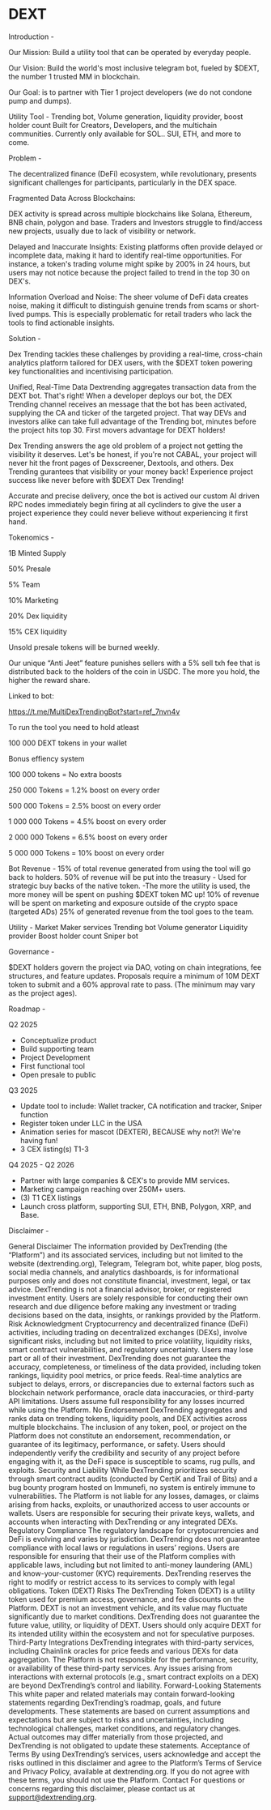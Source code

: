 # DEXT

Introduction -

Our Mission: Build a utility tool that can be operated by everyday people.

Our Vision: Build the world's most inclusive telegram bot, fueled by $DEXT, the number 1 trusted MM in blockchain.

Our Goal: is to partner with Tier 1 project developers (we do not condone pump and dumps).

Utility Tool - Trending bot, Volume generation, liquidity provider, boost holder count 
Built for Creators, Developers, and the multichain communities.
Currently only available for SOL.. SUI, ETH, and more to come.


Problem - 

The decentralized finance (DeFi) ecosystem, while revolutionary, presents significant challenges for participants, particularly in the DEX space.

Fragmented Data Across Blockchains:

  DEX activity is spread across multiple blockchains like Solana, Ethereum, BNB chain, polygon and base.
  Traders and Investors struggle to find/access new projects, usually due to lack of visibility or network.

  Delayed and Inaccurate Insights:
  Existing platforms often provide delayed or incomplete data, making it hard to identify real-time opportunities. For instance,
  a token's trading volume might spike by 200% in 24 hours, but users may not notice because the project failed to trend in the top 30 
  on DEX's.

  Information Overload and Noise:
  The sheer volume of DeFi data creates noise, making it difficult to distinguish genuine trends from scams or short-lived pumps. 
  This is especially problematic for retail traders who lack the tools to find actionable insights.


Solution -

  Dex Trending tackles these challenges by providing a real-time, cross-chain analytics platform tailored for DEX users, 
  with the $DEXT token powering key functionalities and incentivising participation.

  Unified, Real-Time Data
  Dextrending aggregates transaction data from the DEXT bot.
  That's right! When a developer deploys our bot, the DEX Trending channel receives an 
  message that the bot has been activated, supplying the CA and ticker of the targeted project.
  That way DEVs and investors alike can take full advantage of the Trending bot, minutes before the project hits top 30.
  First movers advantage for DEXT holders!

  Dex Trending answers the age old problem of a project not getting the visibility it deserves. 
  Let's be honest, if you're not CABAL, your project will never hit the front pages of Dexscreener, Dextools, and others.
  Dex Trending gurantees that visibility or your money back!
  Experience project success like never before with $DEXT Dex Trending!

  Accurate and precise delivery, once the bot is actived our custom AI driven RPC nodes immediately begin 
  firing at all cyclinders to give the user a project experience they could never believe without experiencing it first hand.


Tokenomics -

  1B Minted Supply

  50% Presale
  
  5% Team
  
  10% Marketing
  
  20% Dex liquidity
  
  15% CEX liquidity
  
Unsold presale tokens will be burned weekly.

Our unique “Anti Jeet” feature
punishes sellers with a 5% sell txh fee that is
distributed back to the holders of the coin in USDC. 
The more you hold, the higher the reward share.

Linked to bot:

  https://t.me/MultiDexTrendingBot?start=ref_7nvn4v

To run the tool you need to hold atleast

100 000 DEXT tokens in your wallet

Bonus effiency system

100 000 tokens = No extra boosts

250 000 Tokens  = 1.2% boost on every order

500 000 Tokens = 2.5% boost on every order

1 000 000 Tokens = 4.5% boost on every order 

2 000 000 Tokens  = 6.5% boost on every order 

5 000 000 Tokens = 10% boost on every order

  Bot Revenue - 
  15% of total revenue generated from using the tool will go back to holders.
  50% of revenue will be put into the treasury - Used for strategic buy backs of the native token.
  -The more the utility is used, the more money will be spent on pushing $DEXT token MC up!
  10% of revenue will be spent on marketing and exposure outside of the crypto space (targeted ADs)
  25% of generated revenue from the tool goes to the team.

  
Utility -
  Market Maker services
  Trending bot
  Volume generator
  Liquidity provider
  Boost holder count
  Sniper bot


Governance -

  $DEXT holders govern the project via DAO, voting on chain integrations, fee structures, and feature updates.
  Proposals require a minimum of 10M DEXT token to submit and a 60% approval rate to pass. (The minimum may vary as the project ages).

  
Roadmap - 

  Q2 2025
  - Conceptualize product
  - Build supporting team
  - Project Development
  - First functional tool
  - Open presale to public
    
  Q3 2025
  - Update tool to include: Wallet tracker, CA notification and tracker, Sniper function
  - Register token under LLC in the USA
  - Animation series for mascot (DEXTER), BECAUSE why not?! We're having fun!
  - 3 CEX listing(s) T1-3
    
  Q4 2025 - Q2 2026
  - Partner with large companies & CEX's to provide MM services.
  - Marketing campaign reaching over 250M+ users.
  - (3) T1 CEX listings
  - Launch cross platform, supporting SUI, ETH, BNB, Polygon, XRP, and Base.

    
Disclaimer -

General Disclaimer
The information provided by DexTrending (the “Platform”) and its associated services, including but not limited to the website (dextrending.org), Telegram, Telegram bot, white paper, blog posts, social media channels, and analytics dashboards, is for informational purposes only and does not constitute financial, investment, legal, or tax advice. DexTrending is not a financial advisor, broker, or registered investment entity. Users are solely responsible for conducting their own research and due diligence before making any investment or trading decisions based on the data, insights, or rankings provided by the Platform.
Risk Acknowledgment
Cryptocurrency and decentralized finance (DeFi) activities, including trading on decentralized exchanges (DEXs), involve significant risks, including but not limited to price volatility, liquidity risks, smart contract vulnerabilities, and regulatory uncertainty. Users may lose part or all of their investment. DexTrending does not guarantee the accuracy, completeness, or timeliness of the data provided, including token rankings, liquidity pool metrics, or price feeds. Real-time analytics are subject to delays, errors, or discrepancies due to external factors such as blockchain network performance, oracle data inaccuracies, or third-party API limitations. Users assume full responsibility for any losses incurred while using the Platform.
No Endorsement
DexTrending aggregates and ranks data on trending tokens, liquidity pools, and DEX activities across multiple blockchains. The inclusion of any token, pool, or project on the Platform does not constitute an endorsement, recommendation, or guarantee of its legitimacy, performance, or safety. Users should independently verify the credibility and security of any project before engaging with it, as the DeFi space is susceptible to scams, rug pulls, and exploits.
Security and Liability
While DexTrending prioritizes security through smart contract audits (conducted by CertiK and Trail of Bits) and a bug bounty program hosted on Immunefi, no system is entirely immune to vulnerabilities. The Platform is not liable for any losses, damages, or claims arising from hacks, exploits, or unauthorized access to user accounts or wallets. Users are responsible for securing their private keys, wallets, and accounts when interacting with DexTrending or any integrated DEXs.
Regulatory Compliance
The regulatory landscape for cryptocurrencies and DeFi is evolving and varies by jurisdiction. DexTrending does not guarantee compliance with local laws or regulations in users’ regions. Users are responsible for ensuring that their use of the Platform complies with applicable laws, including but not limited to anti-money laundering (AML) and know-your-customer (KYC) requirements. DexTrending reserves the right to modify or restrict access to its services to comply with legal obligations.
Token (DEXT) Risks
The DexTrending Token (DEXT) is a utility token used for premium access, governance, and fee discounts on the Platform. DEXT is not an investment vehicle, and its value may fluctuate significantly due to market conditions. DexTrending does not guarantee the future value, utility, or liquidity of DEXT. Users should only acquire DEXT for its intended utility within the ecosystem and not for speculative purposes.
Third-Party Integrations
DexTrending integrates with third-party services, including Chainlink oracles for price feeds and various DEXs for data aggregation. The Platform is not responsible for the performance, security, or availability of these third-party services. Any issues arising from interactions with external protocols (e.g., smart contract exploits on a DEX) are beyond DexTrending’s control and liability.
Forward-Looking Statements
This white paper and related materials may contain forward-looking statements regarding DexTrending’s roadmap, goals, and future developments. These statements are based on current assumptions and expectations but are subject to risks and uncertainties, including technological challenges, market conditions, and regulatory changes. Actual outcomes may differ materially from those projected, and DexTrending is not obligated to update these statements.
Acceptance of Terms
By using DexTrending’s services, users acknowledge and accept the risks outlined in this disclaimer and agree to the Platform’s Terms of Service and Privacy Policy, available at dextrending.org. If you do not agree with these terms, you should not use the Platform.
Contact
For questions or concerns regarding this disclaimer, please contact us at support@dextrending.org.


